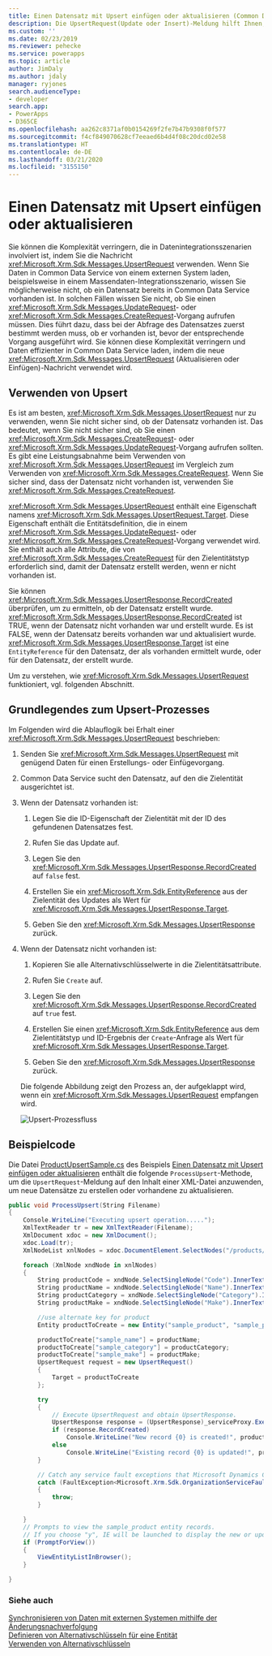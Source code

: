 ```yaml
---
title: Einen Datensatz mit Upsert einfügen oder aktualisieren (Common Data Service) | Microsoft-Dokumentation
description: Die UpsertRequest(Update oder Insert)-Meldung hilft Ihnen, verschiedene Datenintegrationsszenarien zu vereinfachen, in denen Sie nicht wissen, ob ein Datensatz bereits in Dynamics 365 existiert. In solchen Fällen wissen Sie nicht, ob Sie einen UpdateRequest- oder CreateRequest-Vorgang aufrufen müssen. Dies führt dazu, dass bei der Abfrage des Datensatzes zuerst bestimmt werden muss, ob er vorhanden ist, bevor der entsprechende Vorgang ausgeführt wird. Die UpsertRequest-Meldung hilft Ihnen, dieses zu Problem beheben
ms.custom: ''
ms.date: 02/23/2019
ms.reviewer: pehecke
ms.service: powerapps
ms.topic: article
author: JimDaly
ms.author: jdaly
manager: ryjones
search.audienceType:
- developer
search.app:
- PowerApps
- D365CE
ms.openlocfilehash: aa262c8371af0b0154269f2fe7b47b9308f0f577
ms.sourcegitcommit: f4cf849070628cf7eeaed6b4d4f08c20dcd02e58
ms.translationtype: HT
ms.contentlocale: de-DE
ms.lasthandoff: 03/21/2020
ms.locfileid: "3155150"
---
```

# <a name="use-upsert-to-insert-or-update-a-record"></a>Einen Datensatz mit Upsert einfügen oder aktualisieren

Sie können die Komplexität verringern, die in Datenintegrationsszenarien involviert ist, indem Sie die Nachricht <xref:Microsoft.Xrm.Sdk.Messages.UpsertRequest> verwenden. Wenn Sie Daten in Common Data Service von einem externen System laden, beispielsweise in einem Massendaten-Integrationsszenario, wissen Sie möglicherweise nicht, ob ein Datensatz bereits in Common Data Service vorhanden ist. In solchen Fällen wissen Sie nicht, ob Sie einen <xref:Microsoft.Xrm.Sdk.Messages.UpdateRequest>- oder <xref:Microsoft.Xrm.Sdk.Messages.CreateRequest>-Vorgang aufrufen müssen. Dies führt dazu, dass bei der Abfrage des Datensatzes zuerst bestimmt werden muss, ob er vorhanden ist, bevor der entsprechende Vorgang ausgeführt wird. Sie können diese Komplexität verringern und Daten effizienter in Common Data Service laden, indem die neue <xref:Microsoft.Xrm.Sdk.Messages.UpsertRequest> (Aktualisieren oder Einfügen)-Nachricht verwendet wird.  
  
<a name="BKMK_UsingUpsert"></a>   
## <a name="using-upsert"></a>Verwenden von Upsert  
 Es ist am besten, <xref:Microsoft.Xrm.Sdk.Messages.UpsertRequest> nur zu verwenden, wenn Sie nicht sicher sind, ob der Datensatz vorhanden ist. Das bedeutet, wenn Sie nicht sicher sind, ob Sie einen <xref:Microsoft.Xrm.Sdk.Messages.CreateRequest>- oder <xref:Microsoft.Xrm.Sdk.Messages.UpdateRequest>-Vorgang aufrufen sollten. Es gibt eine Leistungsabnahme beim Verwenden von <xref:Microsoft.Xrm.Sdk.Messages.UpsertRequest> im Vergleich zum Verwenden von <xref:Microsoft.Xrm.Sdk.Messages.CreateRequest>. Wenn Sie sicher sind, dass der Datensatz nicht vorhanden ist, verwenden Sie <xref:Microsoft.Xrm.Sdk.Messages.CreateRequest>.  
  
 <xref:Microsoft.Xrm.Sdk.Messages.UpsertRequest> enthält eine Eigenschaft namens <xref:Microsoft.Xrm.Sdk.Messages.UpsertRequest.Target>. Diese Eigenschaft enthält die Entitätsdefinition, die in einem <xref:Microsoft.Xrm.Sdk.Messages.UpdateRequest>- oder <xref:Microsoft.Xrm.Sdk.Messages.CreateRequest>-Vorgang verwendet wird. Sie enthält auch alle Attribute, die von <xref:Microsoft.Xrm.Sdk.Messages.CreateRequest> für den Zielentitätstyp erforderlich sind, damit der Datensatz erstellt werden, wenn er nicht vorhanden ist.  
  
 Sie können <xref:Microsoft.Xrm.Sdk.Messages.UpsertResponse.RecordCreated> überprüfen, um zu ermitteln, ob der Datensatz erstellt wurde. <xref:Microsoft.Xrm.Sdk.Messages.UpsertResponse.RecordCreated> ist TRUE, wenn der Datensatz nicht vorhanden war und erstellt wurde. Es ist FALSE, wenn der Datensatz bereits vorhanden war und aktualisiert wurde. <xref:Microsoft.Xrm.Sdk.Messages.UpsertResponse.Target> ist eine `EntityReference` für den Datensatz, der als vorhanden ermittelt wurde, oder für den Datensatz, der erstellt wurde.  
  
 Um zu verstehen, wie <xref:Microsoft.Xrm.Sdk.Messages.UpsertRequest> funktioniert, vgl. folgenden Abschnitt.  
  
<a name="BKMK_upsert"></a>   
## <a name="understanding-the-upsert-process"></a>Grundlegendes zum Upsert-Prozesses  
 Im Folgenden wird die Ablauflogik bei Erhalt einer <xref:Microsoft.Xrm.Sdk.Messages.UpsertRequest> beschrieben:  
  
1. Senden Sie <xref:Microsoft.Xrm.Sdk.Messages.UpsertRequest> mit genügend Daten für einen Erstellungs- oder Einfügevorgang.  
  
2. Common Data Service sucht den Datensatz, auf den die Zielentität ausgerichtet ist.  
  
3. Wenn der Datensatz vorhanden ist:  
  
   1.  Legen Sie die ID-Eigenschaft der Zielentität mit der ID des gefundenen Datensatzes fest.  
  
   2.  Rufen Sie das Update auf.  
  
   3.  Legen Sie den <xref:Microsoft.Xrm.Sdk.Messages.UpsertResponse.RecordCreated> auf `false` fest.  
  
   4.  Erstellen Sie ein <xref:Microsoft.Xrm.Sdk.EntityReference> aus der Zielentität des Updates als Wert für <xref:Microsoft.Xrm.Sdk.Messages.UpsertResponse.Target>.  
  
   5.  Geben Sie den <xref:Microsoft.Xrm.Sdk.Messages.UpsertResponse> zurück.  
  
4. Wenn der Datensatz nicht vorhanden ist:  
  
   1.  Kopieren Sie alle Alternativschlüsselwerte in die Zielentitätsattribute.  
  
   2.  Rufen Sie `Create` auf.  
  
   3.  Legen Sie den <xref:Microsoft.Xrm.Sdk.Messages.UpsertResponse.RecordCreated> auf `true` fest.  
  
   4.  Erstellen Sie einen <xref:Microsoft.Xrm.Sdk.EntityReference> aus dem Zielentitätstyp und ID-Ergebnis der `Create`-Anfrage als Wert für <xref:Microsoft.Xrm.Sdk.Messages.UpsertResponse.Target>.  
  
   5.  Geben Sie den <xref:Microsoft.Xrm.Sdk.Messages.UpsertResponse> zurück.  
  
   Die folgende Abbildung zeigt den Prozess an, der aufgeklappt wird, wenn ein <xref:Microsoft.Xrm.Sdk.Messages.UpsertRequest> empfangen wird.  
  
   ![Upsert-Prozessfluss](media/upsert-flowchart-dynamics-crm-2015.png "Upsert-Prozessfluss")  
  
<a name="BKMK_SampleCode"></a>   
## <a name="sample-code"></a>Beispielcode  
 Die Datei [ProductUpsertSample.cs](https://code.msdn.microsoft.com/Insert-or-update-a-record-aa160870/sourcecode?fileId=136218&pathId=1243320355) des Beispiels [Einen Datensatz mit Upsert einfügen oder aktualisieren](https://go.microsoft.com/fwlink/p/?LinkId=532924) enthält die folgende `ProcessUpsert`-Methode, um die `UpsertRequest`-Meldung auf den Inhalt einer XML-Datei anzuwenden, um neue Datensätze zu erstellen oder vorhandene zu aktualisieren.  
  
```csharp
public void ProcessUpsert(String Filename)
{
    Console.WriteLine("Executing upsert operation.....");
    XmlTextReader tr = new XmlTextReader(Filename);
    XmlDocument xdoc = new XmlDocument();
    xdoc.Load(tr);
    XmlNodeList xnlNodes = xdoc.DocumentElement.SelectNodes("/products/product");

    foreach (XmlNode xndNode in xnlNodes)
    {
        String productCode = xndNode.SelectSingleNode("Code").InnerText;
        String productName = xndNode.SelectSingleNode("Name").InnerText;
        String productCategory = xndNode.SelectSingleNode("Category").InnerText;
        String productMake = xndNode.SelectSingleNode("Make").InnerText;

        //use alternate key for product
        Entity productToCreate = new Entity("sample_product", "sample_productcode", productCode);

        productToCreate["sample_name"] = productName;
        productToCreate["sample_category"] = productCategory;
        productToCreate["sample_make"] = productMake;
        UpsertRequest request = new UpsertRequest()
        {
            Target = productToCreate
        };

        try
        {
            // Execute UpsertRequest and obtain UpsertResponse. 
            UpsertResponse response = (UpsertResponse)_serviceProxy.Execute(request);
            if (response.RecordCreated)
                Console.WriteLine("New record {0} is created!", productName);
            else
                Console.WriteLine("Existing record {0} is updated!", productName);
        }

        // Catch any service fault exceptions that Microsoft Dynamics CRM throws.
        catch (FaultException<Microsoft.Xrm.Sdk.OrganizationServiceFault>)
        {
            throw;
        }

    }
    // Prompts to view the sample_product entity records.
    // If you choose "y", IE will be launched to display the new or updated records.
    if (PromptForView())
    {
        ViewEntityListInBrowser();
    }

}
```
  
### <a name="see-also"></a>Siehe auch  
 [Synchronisieren von Daten mit externen Systemen mithilfe der Änderungsnachverfolgung](use-change-tracking-synchronize-data-external-systems.md)   
 [Definieren von Alternativschlüsseln für eine Entität](define-alternate-keys-entity.md)   
 [Verwenden von Alternativschlüsseln](use-alternate-key-create-record.md)
